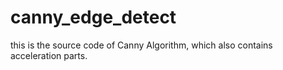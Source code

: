 # canny_edge_detect

this is the source code of Canny Algorithm, which also contains acceleration parts.
